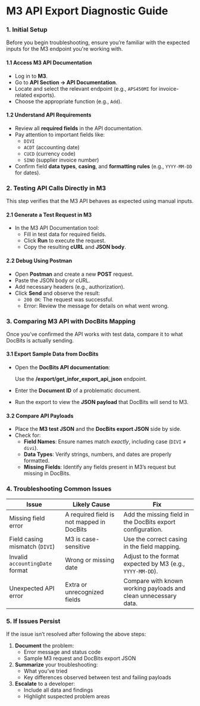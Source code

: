 # M3 API Export Diagnostic Guide

### 1. Initial Setup

Before you begin troubleshooting, ensure you’re familiar with the expected inputs for the M3 endpoint you're working with.

#### 1.1 Access M3 API Documentation

* Log in to **M3**.
* Go to **API Section → API Documentation**.
* Locate and select the relevant endpoint (e.g., `APS450MI` for invoice-related exports).
* Choose the appropriate function (e.g., `Add`).

#### 1.2 Understand API Requirements

* Review all **required fields** in the API documentation.
* Pay attention to important fields like:
  * `DIVI`
  * `ACDT` (accounting date)
  * `CUCD` (currency code)
  * `SINO` (supplier invoice number)
* Confirm field **data types**, **casing**, and **formatting rules** (e.g., `YYYY-MM-DD` for dates).



### 2. Testing API Calls Directly in M3

This step verifies that the M3 API behaves as expected using manual inputs.

#### 2.1 Generate a Test Request in M3

* In the M3 API Documentation tool:
  * Fill in test data for required fields.
  * Click **Run** to execute the request.
  * Copy the resulting **cURL** and **JSON body**.

#### 2.2 Debug Using Postman

* Open **Postman** and create a new **POST** request.
* Paste the JSON body or cURL.
* Add necessary headers (e.g., authorization).
* Click **Send** and observe the result:
  * `200 OK`: The request was successful.
  * Error: Review the message for details on what went wrong.



### 3. Comparing M3 API with DocBits Mapping

Once you’ve confirmed the API works with test data, compare it to what DocBits is actually sending.

#### 3.1 Export Sample Data from DocBits

*   Open the **DocBits API documentation**:

    Use the **/export/get\_infor\_export\_api\_json** endpoint.
* Enter the **Document ID** of a problematic document.
* Run the export to view the **JSON payload** that DocBits will send to M3.

#### 3.2 Compare API Payloads

* Place the **M3 test JSON** and the **DocBits export JSON** side by side.
* Check for:
  * **Field Names**: Ensure names match _exactly_, including case (`DIVI` ≠ `divi`).
  * **Data Types**: Verify strings, numbers, and dates are properly formatted.
  * **Missing Fields**: Identify any fields present in M3’s request but missing in DocBits.



### 4. Troubleshooting Common Issues

| Issue                           | Likely Cause                              | Fix                                                             |
| ------------------------------- | ----------------------------------------- | --------------------------------------------------------------- |
| Missing field error             | A required field is not mapped in DocBits | Add the missing field in the DocBits export configuration.      |
| Field casing mismatch (`DIVI`)  | M3 is case-sensitive                      | Use the correct casing in the field mapping.                    |
| Invalid `accountingDate` format | Wrong or missing date                     | Adjust to the format expected by M3 (e.g., `YYYY-MM-DD`).       |
| Unexpected API error            | Extra or unrecognized fields              | Compare with known working payloads and clean unnecessary data. |

### 5. If Issues Persist

If the issue isn’t resolved after following the above steps:

1. **Document** the problem:
   * Error message and status code
   * Sample M3 request and DocBits export JSON
2. **Summarize** your troubleshooting:
   * What you’ve tried
   * Key differences observed between test and failing payloads
3. **Escalate** to a developer:
   * Include all data and findings
   * Highlight suspected problem areas
